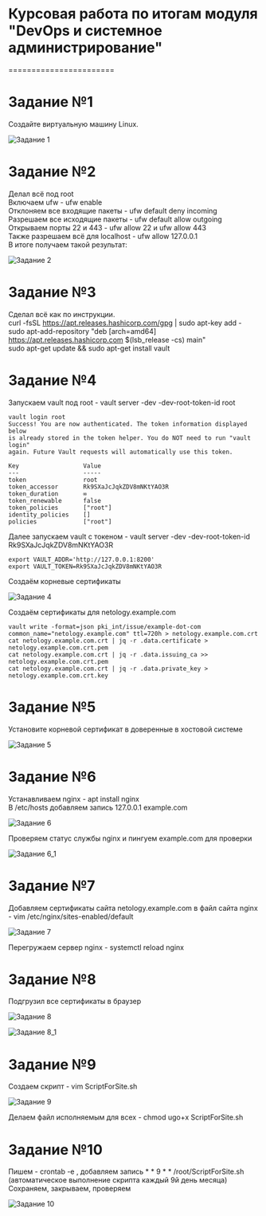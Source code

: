 
# Курсовая работа по итогам модуля "DevOps и системное администрирование"
=======================

# Задание №1
Создайте виртуальную машину Linux.

![Задание 1](https://user-images.githubusercontent.com/93032289/148365001-c03bf8e7-3f7a-4295-8fd0-ee0b6f59bb02.jpg)

# Задание №2

  Делал всё под root  
  Включаем ufw - ufw enable  
  Отклоняем все входящие пакеты - ufw default deny incoming  
  Разрешаем все исходящие пакеты - ufw default allow outgoing  
  Открываем порты 22 и 443 - ufw allow 22 и ufw allow 443  
  Также разрешаем всё для localhost - ufw allow 127.0.0.1  
  В итоге получаем такой результат:  

![Задание 2](https://user-images.githubusercontent.com/93032289/148367915-763ca244-04d8-4a92-a9a6-a05fa69a0192.jpg)

# Задание №3

  Сделал всё как по инструкции.  
  curl -fsSL https://apt.releases.hashicorp.com/gpg | sudo apt-key add -  
  sudo apt-add-repository "deb [arch=amd64] https://apt.releases.hashicorp.com $(lsb_release -cs) main"  
  sudo apt-get update && sudo apt-get install vault  
     
# Задание №4
  Запускаем vault под root - vault server -dev -dev-root-token-id root  
  
  ```
  vault login root  
  Success! You are now authenticated. The token information displayed below
is already stored in the token helper. You do NOT need to run "vault login"
again. Future Vault requests will automatically use this token.

Key                  Value
---                  -----
token                root
token_accessor       Rk9SXaJcJqkZDV8mNKtYAO3R
token_duration       ∞
token_renewable      false
token_policies       ["root"]
identity_policies    []
policies             ["root"]
 
  ```
  Далее запускаем vault с токеном - vault server -dev -dev-root-token-id Rk9SXaJcJqkZDV8mNKtYAO3R 
  ```
  export VAULT_ADDR='http://127.0.0.1:8200'
  export VAULT_TOKEN=Rk9SXaJcJqkZDV8mNKtYAO3R
  ```
  
  Создаём корневые сертификаты
  
  ![Задание 4](https://user-images.githubusercontent.com/93032289/148685270-93938138-5826-4698-a7b9-659d84132d25.jpg)
  
  Создаём сертификаты для netology.example.com  
  ```
  vault write -format=json pki_int/issue/example-dot-com common_name="netology.example.com" ttl=720h > netology.example.com.crt
  cat netology.example.com.crt | jq -r .data.certificate > netology.example.com.crt.pem
  cat netology.example.com.crt | jq -r .data.issuing_ca >> netology.example.com.crt.pem
  cat netology.example.com.crt | jq -r .data.private_key > netology.example.com.crt.key
  ```
  
# Задание №5

  Установите корневой сертификат в доверенные в хостовой системе
  
  ![Задание 5](https://user-images.githubusercontent.com/93032289/148648173-eec709bd-f941-4a83-87d6-6844dc182f85.jpg)
  
# Задание №6

  Устанавливаем nginx - apt install nginx  
  В /etc/hosts добавляем запись 127.0.0.1  example.com  
    
  ![Задание 6](https://user-images.githubusercontent.com/93032289/148678216-14fa81ec-ea6f-4f9d-ac99-3f51758d2d39.jpg)
  
  Проверяем статус службы nginx и пингуем example.com для проверки
  
  ![Задание 6_1](https://user-images.githubusercontent.com/93032289/148678302-1e7295d2-a92c-4ae8-8506-459fe064f507.jpg)
    
# Задание №7  

  Добавляем сертификаты сайта netology.example.com в файл сайта nginx - vim /etc/nginx/sites-enabled/default  
  
  ![Задание 7](https://user-images.githubusercontent.com/93032289/148678527-e269b552-7fba-4a6c-b9f4-b384ceb0b041.jpg)
  
  Перегружаем сервер nginx - systemctl reload nginx  
  
# Задание №8

  Подгрузил все сертификаты в браузер  
  
  ![Задание 8](https://user-images.githubusercontent.com/93032289/148685084-1fb436f4-727a-4b70-b1e1-37e156e1931c.jpg)
  
  ![Задание 8_1](https://user-images.githubusercontent.com/93032289/148685086-a1208a8d-c326-4ecc-9311-60ac8856549f.jpg)
  
# Задание №9

  Создаем скрипт - vim ScriptForSite.sh  
  
  ![Задание 9](https://user-images.githubusercontent.com/93032289/148685766-adee4cbe-a8b5-4016-9029-ca5ebc93fb45.jpg)
  
  Делаем файл исполняемым для всех - chmod ugo+x ScriptForSite.sh  
  
# Задание №10

  Пишем - crontab -e , добавляем запись * * 9 * * /root/ScriptForSite.sh (автоматическое выполнение скрипта каждый 9й день месяца)  
  Сохраняем, закрываем, проверяем
  
  ![Задание 10](https://user-images.githubusercontent.com/93032289/148686757-f26c5bc7-3439-48cf-b7e4-59919bbea5cd.jpg)
